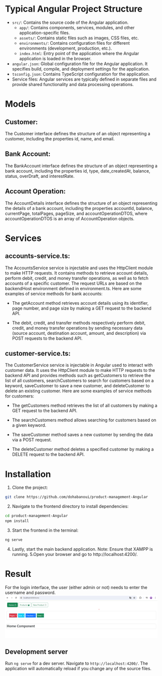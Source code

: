 
# Typical Angular Project Structure

- `src/`: Contains the source code of the Angular application.
  - `app/`: Contains components, services, modules, and other application-specific files.
  - `assets/`: Contains static files such as images, CSS files, etc.
  - `environments/`: Contains configuration files for different environments (development, production, etc.).
  - `index.html`: Entry point of the application where the Angular application is loaded in the browser.
- `angular.json`: Global configuration file for the Angular application. It specifies build, compile, and deployment settings for the application.
- `tsconfig.json`: Contains TypeScript configuration for the application.
- Service files: Angular services are typically defined in separate files and provide shared functionality and data processing operations.

# Models

## Customer:
The Customer interface defines the structure of an object representing a customer, including the properties id, name, and email.

## Bank Account:
The BankAccount interface defines the structure of an object representing a bank account, including the properties id, type, date_createdAt, balance, status, overDraft, and interestRate.

## Account Operation:
The AccountDetails interface defines the structure of an object representing the details of a bank account, including the properties accountId, balance, currentPage, totalPages, pageSize, and accountOperationDTOS, where accountOperationDTOS is an array of AccountOperation objects.

# Services

## accounts-service.ts:

The AccountsService service is injectable and uses the HttpClient module to make HTTP requests. It contains methods to retrieve account details, perform debit, credit, and money transfer operations, as well as to fetch accounts of a specific customer. The request URLs are based on the backendHost environment defined in environment.ts. Here are some examples of service methods for bank accounts:

- The getAccount method retrieves account details using its identifier, page number, and page size by making a GET request to the backend API.

- The debit, credit, and transfer methods respectively perform debit, credit, and money transfer operations by sending necessary data (source account, destination account, amount, and description) via POST requests to the backend API.

## customer-service.ts:

The CustomerService service is injectable in Angular used to interact with customer data. It uses the HttpClient module to make HTTP requests to the backend API and provides methods such as getCustomers to retrieve the list of all customers, searchCustomers to search for customers based on a keyword, saveCustomer to save a new customer, and deleteCustomer to delete an existing customer. Here are some examples of service methods for customers:

- The getCustomers method retrieves the list of all customers by making a GET request to the backend API.

- The searchCustomers method allows searching for customers based on a given keyword.

- The saveCustomer method saves a new customer by sending the data via a POST request.

- The deleteCustomer method deletes a specified customer by making a DELETE request to the backend API.


# Installation

1. Clone the project:
  ```bash
git clone https://github.com/dohabanoui/product-management-Angular
  ```
2. Navigate to the frontend directory to install dependencies:
  ```bash
cd product-management-Angular
npm install
  ```
3. Start the frontend in the terminal:

  ```bash
ng serve
  ```
4. Lastly, start the main backend application.
Note: Ensure that XAMPP is running.
5.Open your browser and go to http://localhost:4200/.

# Result


For the login interface, the user (either admin or not) needs to enter the username and password.
![Login Interface](images/0.png)






## Development server

Run `ng serve` for a dev server. Navigate to `http://localhost:4200/`. The application will automatically reload if you change any of the source files.

